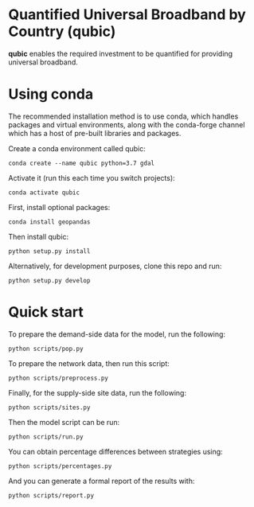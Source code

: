 Quantified Universal Broadband by Country (qubic)
===================================================

**qubic** enables the required investment to be quantified for providing
universal broadband.


Using conda
==========

The recommended installation method is to use conda, which handles packages and virtual
environments, along with the conda-forge channel which has a host of pre-built libraries and
packages.

Create a conda environment called qubic:

    conda create --name qubic python=3.7 gdal

Activate it (run this each time you switch projects):

    conda activate qubic

First, install optional packages:

    conda install geopandas

Then install qubic:

    python setup.py install

Alternatively, for development purposes, clone this repo and run:

    python setup.py develop


Quick start
===========

To prepare the demand-side data for the model, run the following:

    python scripts/pop.py

To prepare the network data, then run this script:

    python scripts/preprocess.py

Finally, for the supply-side site data, run the following:

    python scripts/sites.py

Then the model script can be run:

    python scripts/run.py

You can obtain percentage differences between strategies using:

    python scripts/percentages.py

And you can generate a formal report of the results with:

    python scripts/report.py

<!-- To install the packages required for data visualization try:

    conda install seaborn, descartes

And:

    pip install contextily -->
